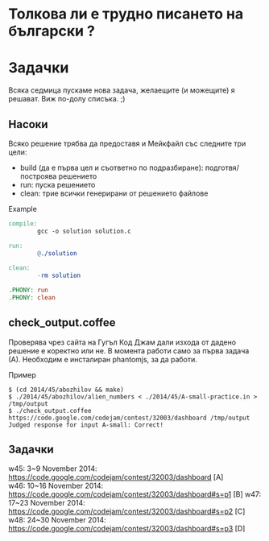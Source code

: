 # Толкова ли е трудно писането на български ?

# Задачки #

Всяка седмица пускаме нова задача, желаещите (и можещите) я решават.
Виж по-долу списъка. ;)

## Насоки ##

Всяко решение трябва да предоставя и Мейкфайл със следните три цели:
* build (да е първа цел и съответно по подразбиране): подготвя/построява решението
* run: пуска решението
* clean: трие всички генерирани от решението файлове

Example
```makefile
compile:
        gcc -o solution solution.c

run:
        @./solution
        
clean:
        -rm solution

.PHONY: run
.PHONY: clean
```

## check_output.coffee ##

Проверява чрез сайта на Гугъл Код Джам дали изхода от дадено
решение е коректно или не. В момента работи само за първа задача (А).
Необходим е инсталиран phantomjs, за да работи.

Пример
```shell
$ (cd 2014/45/abozhilov && make)
$ ./2014/45/abozhilov/alien_numbers < ./2014/45/A-small-practice.in > /tmp/output
$ ./check_output.coffee https://code.google.com/codejam/contest/32003/dashboard /tmp/output
Judged response for input A-small: Correct!
```

## Задачки ##

w45: 3~9 November 2014: https://code.google.com/codejam/contest/32003/dashboard [A]  
w46: 10~16 November 2014: https://code.google.com/codejam/contest/32003/dashboard#s=p1 [B]
w47: 17~23 November 2014: https://code.google.com/codejam/contest/32003/dashboard#s=p2 [C]
w48: 24~30 November 2014: https://code.google.com/codejam/contest/32003/dashboard#s=p3 [D]

